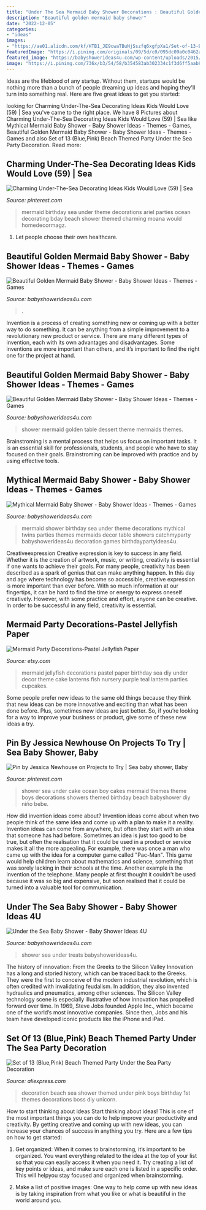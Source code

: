 ```yaml
---
title: "Under The Sea Mermaid Baby Shower Decorations : Beautiful Golden Mermaid Baby Shower"
description: "Beautiful golden mermaid baby shower"
date: "2022-12-05"
categories:
- "ideas"
images:
- "https://ae01.alicdn.com/kf/HTB1_JE9cwaTBuNjSszfq6xgfpXa1/Set-of-13-Blue-Pink-Beach-Themed-Party-Under-the-Sea-Party-Decoration-Set-Girls-Boys.jpg"
featuredImage: "https://i.pinimg.com/originals/09/5d/c0/095dc09a0c0462aaae5a7ad854a2702d.jpg"
featured_image: "https://babyshowerideas4u.com/wp-content/uploads/2015/08/under-the-sea-baby-shower-food-ideas-cupcakes-and-treats.jpg"
image: "https://i.pinimg.com/736x/b3/54/58/b354583ab302334c1f3d6ff5aab8210f.jpg"
---
```



Ideas are the lifeblood of any startup. Without them, startups would be nothing more than a bunch of people dreaming up ideas and hoping they'll turn into something real. Here are five great ideas to get you started: 

	

		
looking for Charming Under-The-Sea Decorating Ideas Kids Would Love (59) | Sea you've came to the right place. We have 8 Pictures about Charming Under-The-Sea Decorating Ideas Kids Would Love (59) | Sea like Mythical Mermaid Baby Shower - Baby Shower Ideas - Themes - Games, Beautiful Golden Mermaid Baby Shower - Baby Shower Ideas - Themes - Games and also Set of 13 (Blue,Pink) Beach Themed Party Under the Sea Party Decoration. Read more:
		
    
## Charming Under-The-Sea Decorating Ideas Kids Would Love (59) | Sea

<img loading=lazy src="https://i.pinimg.com/736x/b3/54/58/b354583ab302334c1f3d6ff5aab8210f.jpg" onerror="this.onerror=null;this.src='https://tse4.mm.bing.net/th?id=OIP.58E5_DTEJ01EhDZOKBGEPAHaJ3&amp;pid=15.1';" alt="Charming Under-The-Sea Decorating Ideas Kids Would Love (59) | Sea">

_Source: pinterest.com_

>mermaid birthday sea under theme decorations ariel parties ocean decorating bday beach shower themed charming moana would homedecormagz. 

	

1. Let people choose their own healthcare.

    
## Beautiful Golden Mermaid Baby Shower - Baby Shower Ideas - Themes - Games

<img loading=lazy src="http://www.babyshowerideas4u.com/wp-content/uploads/2017/06/Beautiful-Golden-Mermaid-Shower-Buffet-Chair.jpg" onerror="this.onerror=null;this.src='https://tse2.mm.bing.net/th?id=OIP.bIG1ae80EN-9GPyU9CrqPgHaFb&amp;pid=15.1';" alt="Beautiful Golden Mermaid Baby Shower - Baby Shower Ideas - Themes - Games">

_Source: babyshowerideas4u.com_

>. 

	

Invention is a process of creating something new or coming up with a better way to do something. It can be anything from a simple improvement to a revolutionary new product or service. There are many different types of invention, each with its own advantages and disadvantages. Some inventions are more important than others, and it’s important to find the right one for the project at hand.

    
## Beautiful Golden Mermaid Baby Shower - Baby Shower Ideas - Themes - Games

<img loading=lazy src="https://babyshowerideas4u.com/wp-content/uploads/2017/06/Beautiful-Golden-Mermaid-Baby-Shower-dessert-table-600x756.jpg" onerror="this.onerror=null;this.src='https://tse1.mm.bing.net/th?id=OIP.mBREyd7x4k62ZVyp2aA54gHaJV&amp;pid=15.1';" alt="Beautiful Golden Mermaid Baby Shower - Baby Shower Ideas - Themes - Games">

_Source: babyshowerideas4u.com_

>shower mermaid golden table dessert theme mermaids themes. 

	

Brainstroming is a mental process that helps us focus on important tasks. It is an essential skill for professionals, students, and people who have to stay focused on their goals. Brainstroming can be improved with practice and by using effective tools.

    
## Mythical Mermaid Baby Shower - Baby Shower Ideas - Themes - Games

<img loading=lazy src="http://www.babyshowerideas4u.com/wp-content/uploads/2016/06/Mythical-Mermaid-Baby-Shower-Decor-600x797.jpg" onerror="this.onerror=null;this.src='https://tse2.mm.bing.net/th?id=OIP.FhH3Mru1gAqlFJEIUZtc2QHaJ1&amp;pid=15.1';" alt="Mythical Mermaid Baby Shower - Baby Shower Ideas - Themes - Games">

_Source: babyshowerideas4u.com_

>mermaid shower birthday sea under theme decorations mythical twins parties themes mermaids decor table showers catchmyparty babyshowerideas4u decoration games birthdaypartyideas4u. 

	

Creativeexpression
Creative expression is key to success in any field. Whether it is the creation of artwork, music, or writing, creativity is essential if one wants to achieve their goals. For many people, creativity has been described as a spark of genius that can make anything happen. In this day and age where technology has become so accessible, creative expression is more important than ever before. With so much information at our fingertips, it can be hard to find the time or energy to express oneself creatively. However, with some practice and effort, anyone can be creative. In order to be successful in any field, creativity is essential.

    
## Mermaid Party Decorations-Pastel Jellyfish Paper

<img loading=lazy src="https://img1.etsystatic.com/063/0/8859382/il_fullxfull.775237445_kff9.jpg" onerror="this.onerror=null;this.src='https://tse1.mm.bing.net/th?id=OIP.HrGdKCeXlqr3GseH08M_IwHaKh&amp;pid=15.1';" alt="Mermaid Party Decorations-Pastel Jellyfish Paper">

_Source: etsy.com_

>mermaid jellyfish decorations pastel paper birthday sea diy under decor theme cake lanterns fish nursery purple teal lantern parties cupcakes. 

	

Some people prefer new ideas to the same old things because they think that new ideas can be more innovative and exciting than what has been done before. Plus, sometimes new ideas are just better. So, if you’re looking for a way to improve your business or product, give some of these new ideas a try.

    
## Pin By Jessica Newhouse On Projects To Try | Sea Baby Shower, Baby

<img loading=lazy src="https://i.pinimg.com/originals/09/5d/c0/095dc09a0c0462aaae5a7ad854a2702d.jpg" onerror="this.onerror=null;this.src='https://tse1.mm.bing.net/th?id=OIP.tvX3kDuWmRuKaP5bI7NELAHaJ4&amp;pid=15.1';" alt="Pin by Jessica Newhouse on Projects to Try | Sea baby shower, Baby">

_Source: pinterest.com_

>shower sea under cake ocean boy cakes mermaid themes theme boys decorations showers themed birthday beach babyshower diy niño bebe. 

	

How did invention ideas come about?
Invention ideas come about when two people think of the same idea and come up with a plan to make it a reality. Invention ideas can come from anywhere, but often they start with an idea that someone has had before. Sometimes an idea is just too good to be true, but often the realisation that it could be used in a product or service makes it all the more appealing. For example, there was once a man who came up with the idea for a computer game called "Pac-Man". This game would help children learn about mathematics and science, something that was sorely lacking in their schools at the time. Another example is the invention of the telephone. Many people at first thought it couldn't be used because it was so big and expensive, but soon realised that it could be turned into a valuable tool for communication.

    
## Under The Sea Baby Shower - Baby Shower Ideas 4U

<img loading=lazy src="https://babyshowerideas4u.com/wp-content/uploads/2015/08/under-the-sea-baby-shower-food-ideas-cupcakes-and-treats.jpg" onerror="this.onerror=null;this.src='https://tse3.mm.bing.net/th?id=OIP.WDrXhNWQjNDwjUGj8bGIoAHaJu&amp;pid=15.1';" alt="Under the Sea Baby Shower - Baby Shower Ideas 4U">

_Source: babyshowerideas4u.com_

>shower sea under treats babyshowerideas4u. 

	

The history of innovation: From the Greeks to the Silicon Valley
Innovation has a long and storied history, which can be traced back to the Greeks. They were the first to conceive of the modern industrial revolution, which is often credited with invalidating feudalism. In addition, they also invented hydraulics and pneumatics, among other sciences.
The Silicon Valley technology scene is especially illustrative of how innovation has propelled forward over time. In 1969, Steve Jobs founded Apple Inc., which became one of the world’s most innovative companies. Since then, Jobs and his team have developed iconic products like the iPhone and iPad.

    
## Set Of 13 (Blue,Pink) Beach Themed Party Under The Sea Party Decoration

<img loading=lazy src="https://ae01.alicdn.com/kf/HTB1_JE9cwaTBuNjSszfq6xgfpXa1/Set-of-13-Blue-Pink-Beach-Themed-Party-Under-the-Sea-Party-Decoration-Set-Girls-Boys.jpg" onerror="this.onerror=null;this.src='https://tse2.mm.bing.net/th?id=OIP.ISguzy5AA5rg54QYq8LpDAHaHa&amp;pid=15.1';" alt="Set of 13 (Blue,Pink) Beach Themed Party Under the Sea Party Decoration">

_Source: aliexpress.com_

>decoration beach sea shower themed under pink boys birthday 1st themes decorations boss diy unicorn. 

	

How to start thinking about ideas
Start thinking about ideas! This is one of the most important things you can do to help improve your productivity and creativity. By getting creative and coming up with new ideas, you can increase your chances of success in anything you try. Here are a few tips on how to get started:
1. Get organized: When it comes to brainstorming, it’s important to be organized. You want everything related to the idea at the top of your list so that you can easily access it when you need it. Try creating a list of key points or ideas, and make sure each one is listed in a specific order. This will helpyou stay focused and organized when brainstorming.

2. Make a list of positive images: One way to help come up with new ideas is by taking inspiration from what you like or what is beautiful in the world around you.

